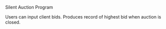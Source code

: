 Silent Auction Program

Users can input client bids.
Produces record of highest bid when auction is closed.